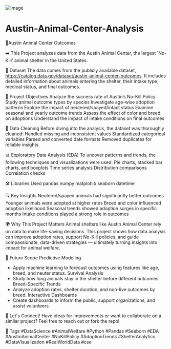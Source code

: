 ![image](https://github.com/user-attachments/assets/7c1f06ac-2fd3-43d4-8446-d626cfd5e411)

# Austin-Animal-Center-Analysis
📌Austin Animal Center Outcomes

➡️ This Project analyzes data from the Austin Animal Center, the largest 'No-Kill' animal shelter in the United States. 

📁 Dataset
The data comes from the publicly available dataset, https://catalog.data.gov/dataset/austin-animal-center-outcomes. It includes detailed information about animals entering the shelter, their intake type, medical status, and final outcomes.

🎯 Project Objectives
Analyze the success rate of Austin’s No-Kill Policy
Study animal outcome types by species
Investigate age-wise adoption patterns
Explore the impact of neutered/spayed/intact status
Examine seasonal and yearly outcome trends
Assess the effect of color and breed on adoptions
Understand the impact of intake conditions on final outcomes

🧼 Data Cleaning
Before diving into the analysis, the dataset was thoroughly cleaned:
Handled missing and inconsistent values
Standardized categorical variables
Parsed and converted date formats
Removed duplicates for reliable insights

📊 Exploratory Data Analysis (EDA)
To uncover patterns and trends, the following techniques and visualizations were used:
Pie charts, stacked bar charts, and boxplots
Time series analysis
Distribution comparisons
Correlation checks

🛠️ Libraries Used
pandas
numpy
matplotlib
seaborn
datetime

🔍 Key Insights
Neutered/spayed animals had significantly better outcomes
Younger animals were adopted at higher rates
Breed and color influenced adoption likelihood
Seasonal trends showed adoption surges in specific months
Intake conditions played a strong role in outcomes

🌍 Why This Project Matters
Animal shelters like Austin Animal Center rely on data to make life-saving decisions. This project shows how data analysis can improve adoption rates, support No-Kill policies, and guide compassionate, data-driven strategies — ultimately turning insights into impact for animal welfare. 

🔭 Future Scope
Predictive Modeling
- Apply machine learning to forecast outcomes using features like age, breed, and neuter status.
Survival Analysis
- Study how long animals stay in the shelter before different outcomes.
Breed-Specific Trends
- Analyze adoption rates, shelter duration, and non-live outcomes by breed.
Interactive Dashboards
- Create dashboards to inform the public, support organizations, and assist volunteers

🤝 Let's Connect!
Have ideas for improvements or want to collaborate on a similar project? Feel free to reach out or fork the repo!

🔖 Tags
#DataScience #AnimalWelfare #Python #Pandas #Seaborn #EDA #AustinAnimalCenter #NoKillPolicy #AdoptionTrends #ShelterAnalytics #DataVisualization #RealWorldData #cse
